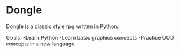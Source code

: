 Dongle
======

Dongle is a classic style rpg written in Python.

Goals:
-Learn Python
-Learn basic graphics concepts
-Practice OOD concepts in a new language


